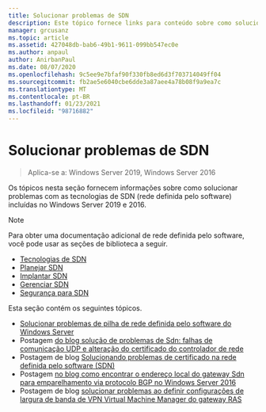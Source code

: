 ```yaml
---
title: Solucionar problemas de SDN
description: Este tópico fornece links para conteúdo sobre como solucionar problemas de rede definida pelo software no Windows Server 2019 e 2016.
manager: grcusanz
ms.topic: article
ms.assetid: 427048db-bab6-49b1-9611-099bb547ec0e
ms.author: anpaul
author: AnirbanPaul
ms.date: 08/07/2020
ms.openlocfilehash: 9c5ee9e7bfaf90f330fb8ed6d3f703714049ff04
ms.sourcegitcommit: fb2ae5e6040cbe6dde3a87aee4a78b08f9a9ea7c
ms.translationtype: MT
ms.contentlocale: pt-BR
ms.lasthandoff: 01/23/2021
ms.locfileid: "98716882"
---
```

# <a name="troubleshoot-sdn"></a>Solucionar problemas de SDN

>Aplica-se a: Windows Server 2019, Windows Server 2016

Os tópicos nesta seção fornecem informações sobre como solucionar problemas com as tecnologias de SDN (rede definida pelo software) incluídas no Windows Server 2019 e 2016.

> [!NOTE]
> Para obter uma documentação adicional de rede definida pelo software, você pode usar as seções de biblioteca a seguir.
>
> - [Tecnologias de SDN](../technologies/Software-Defined-Networking-Technologies.md)
> - [Planejar SDN](/windows-server/networking/sdn/plan/Deploy-a-Software-Defined-Network-Infrastructure)
> - [Implantar SDN](../deploy/deploy-a-software-defined-network-infrastructure.md)
> - [Gerenciar SDN](../manage/manage-sdn.md)
> - [Segurança para SDN](../security/sdn-security-top.md)

Esta seção contém os seguintes tópicos.

- [Solucionar problemas de pilha de rede definida pelo software do Windows Server](./troubleshoot-windows-server-software-defined-networking-stack.md)
- Postagem [do blog solução de problemas de Sdn: falhas de comunicação UDP e alteração do certificado do controlador de rede](https://techcommunity.microsoft.com/t5/Networking-Blog/SDN-Troubleshooting-UDP-Communication-failures-and-changing-the/ba-p/339694)
- Postagem de blog [Solucionando problemas de certificado na rede definida pelo software (SDN) ](https://techcommunity.microsoft.com/t5/Networking-Blog/Troubleshooting-certificate-issues-in-Software-Defined/ba-p/339671)
- Postagem [no blog como encontrar o endereço local do gateway Sdn para emparelhamento via protocolo BGP no Windows Server 2016 ](https://techcommunity.microsoft.com/t5/Networking-Blog/How-to-find-the-SDN-gateway-local-address-for-BGP-peering-in/ba-p/339663)
- Postagem de blog [solucionar problemas ao definir configurações de largura de banda de VPN Virtual Machine Manager do gateway RAS ](https://techcommunity.microsoft.com/t5/Networking-Blog/Troubleshoot-Configuring-SDN-RAS-Gateway-VPN-Bandwidth-Settings/ba-p/339661)